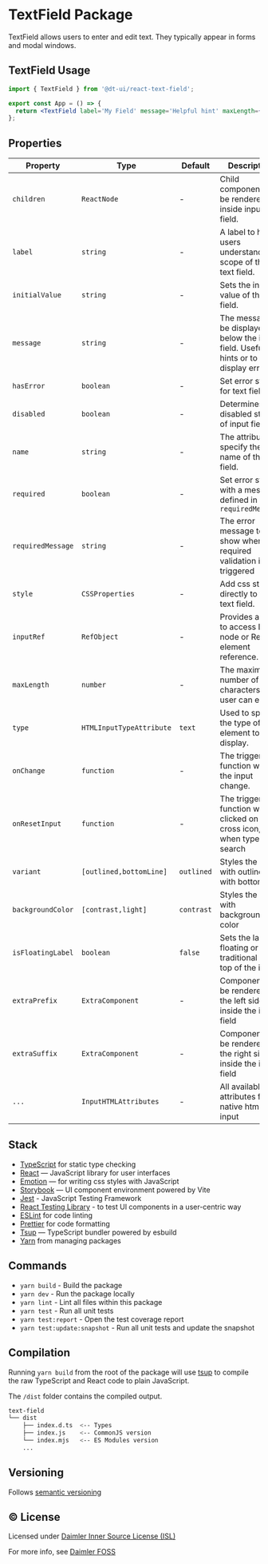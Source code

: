 # TextField Package

TextField allows users to enter and edit text. They typically appear in forms and modal windows.

## TextField Usage

```jsx
import { TextField } from '@dt-ui/react-text-field';

export const App = () => {
  return <TextField label='My Field' message='Helpful hint' maxLength={40} />;
};
```

## Properties

| Property          | Type                     | Default    | Description                                                                               |
| ----------------- | ------------------------ | ---------- | ----------------------------------------------------------------------------------------- |
| `children`        | `ReactNode`              | -          | Child components to be rendered inside input field.                                       |
| `label`           | `string`                 | -          | A label to help users understand the scope of the text field.                             |
| `initialValue`    | `string`                 | -          | Sets the initial value of the text field.                                                 |
| `message`         | `string`                 | -          | The message to be displayed below the input field. Useful for hints or to display errors. |
| `hasError`        | `boolean`                | -          | Set error state for text field.                                                           |
| `disabled`        | `boolean`                | -          | Determines the disabled state of input field.                                             |
| `name`            | `string`                 | -          | The attribute to specify the name of the text field.                                      |
| `required`        | `boolean`                | -          | Set error state with a message defined in `requiredMessage`                               |
| `requiredMessage` | `string`                 | -          | The error message to show when the required validation is triggered                       |
| `style`           | `CSSProperties`          | -          | Add css style directly to the text field.                                                 |
| `inputRef`        | `RefObject`              | -          | Provides a way to access DOM node or React element reference.                             |
| `maxLength`       | `number`                 | -          | The maximum number of characters that user can enter.                                     |
| `type`            | `HTMLInputTypeAttribute` | `text`     | Used to specify the type of element to display.                                           |
| `onChange`        | `function`               | -          | The triggered function when the input change.                                             |
| `onResetInput`    | `function`               | -          | The triggered function when clicked on the cross icon, when type is search                |
| `variant`         | `[outlined,bottomLine]`  | `outlined` | Styles the input with outlined or with bottom line                                        |
| `backgroundColor` | `[contrast,light]`       | `contrast` | Styles the input with background color                                                    |
| `isFloatingLabel` | `boolean`                | `false`    | Sets the label floating or traditional on top of the input                                |
| `extraPrefix`     | `ExtraComponent`         | -          | Component to be rendered on the left side inside the input field                          |
| `extraSuffix`     | `ExtraComponent`         | -          | Component to be rendered on the right side inside the input field                         |
| `...`             | `InputHTMLAttributes`    | -          | All available attributes from native html input                                           |

## Stack

- [TypeScript](https://www.typescriptlang.org/) for static type checking
- [React](https://reactjs.org/) — JavaScript library for user interfaces
- [Emotion](https://emotion.sh/docs/introduction) — for writing css styles with JavaScript
- [Storybook](https://storybook.js.org/) — UI component environment powered by Vite
- [Jest](https://jestjs.io/) - JavaScript Testing Framework
- [React Testing Library](https://testing-library.com/) - to test UI components in a user-centric way
- [ESLint](https://eslint.org/) for code linting
- [Prettier](https://prettier.io) for code formatting
- [Tsup](https://github.com/egoist/tsup) — TypeScript bundler powered by esbuild
- [Yarn](https://yarnpkg.com/) from managing packages

## Commands

- `yarn build` - Build the package
- `yarn dev` - Run the package locally
- `yarn lint` - Lint all files within this package
- `yarn test` - Run all unit tests
- `yarn test:report` - Open the test coverage report
- `yarn test:update:snapshot` - Run all unit tests and update the snapshot

## Compilation

Running `yarn build` from the root of the package will use [tsup](https://tsup.egoist.dev/) to compile the raw TypeScript and React code to plain JavaScript.

The `/dist` folder contains the compiled output.

```bash
text-field
└── dist
    ├── index.d.ts  <-- Types
    ├── index.js    <-- CommonJS version
    └── index.mjs   <-- ES Modules version
    ...
```

## Versioning

Follows [semantic versioning](https://semver.org/)

## &copy; License

Licensed under [Daimler Inner Source License (ISL)](LICENSE.md)

For more info, see [Daimler FOSS](https://git.t3.daimlertruck.com/tbf/daimler-inner-source-license)
